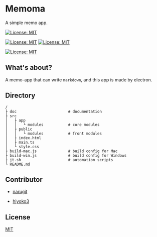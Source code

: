 # Memoma

A simple memo app.

[![License: MIT](https://img.shields.io/badge/License-MIT-teal.svg)](https://opensource.org/licenses/MIT)

[![License: MIT](https://img.shields.io/badge/Lang-NodeJS_11.x-blue.svg)]()
[![License: MIT](https://img.shields.io/badge/Lang-TypeScript_3.x-blue.svg)]()

[![License: MIT](https://img.shields.io/badge/FrameWork-Electron_5.x-teal.svg)]()

## What's about?

A memo-app that can write `markdown`, and this app is made by electron.

## Directory

```
/
├ doc                       # documentation
├ src                       
│   ├ app
│   │   └ modules           # core modules
│   ├ public
│   │   └ modules           # front modules
│   ├ index.html
│   ├ main.ts
│   └ style.css
├ build-mac.js              # build config for Mac
├ build-win.js              # build config for Windows
├ jt.sh                     # automation scripts
└ README.md                       
```

## Contributor

- [narugit](https://github.com/narugit)

- [hiyoko3](https://github.com/hiyoko3)

## License

[MIT](https://github.com/narugit/Memoma/blob/master/LICENSE)
